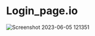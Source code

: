 # Login_page.io
![Screenshot 2023-06-05 121351](https://github.com/riteshk0312/Login_page.io/assets/117889778/7f53ed69-f533-4386-bb15-bdc19783df6d)
